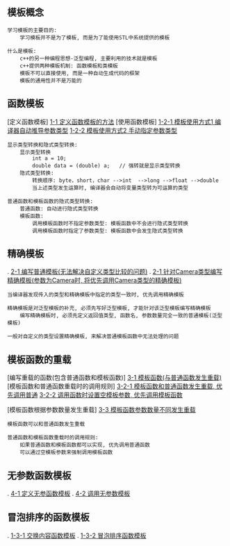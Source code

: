 ## 模板概念
    学习模板的主要目的:
        学习模板并不是为了模板, 而是为了能使用STL中系统提供的模板
    
    什么是模板:
        c++的另一种编程思想-泛型编程, 主要利用的技术就是模板
        c++提供两种模板机制: 函数模板和类模板
        模板不可以直接使用, 而是一种自动生成代码的框架
        模板的通用性并不是万能的
       
      

## 函数模板
[定义函数模板]
    [1-1 定义函数模板的方法](./_1_createFuncTemplate/_1_swapFuncByTemplate.cpp)
[使用函数模板]
    [1-2-1 模板使用方式1 编译器自动推导参数类型](./_1_createFuncTemplate/_1_swapFuncByTemplate.cpp)
    [1-2-2 模板使用方式2 手动指定参数类型](./_1_createFuncTemplate/_1_swapFuncByTemplate.cpp)
    
    显示类型转换和隐式类型转换:
        显示类型转换
            int a = 10;
            double data = (double) a;   // 强转就是显示类型转换
        隐式类型转换:
            转换顺序: byte，short，char -->int  -->long -->float -->double
            当上述类型发生运算时, 编译器会自动将变量类型转为可运算的类型

    普通函数和模板函数的隐式类型转换:
        普通函数: 自动进行隐式类型转换
        模板函数:
            调用模板函数时不指定参数类型: 模板函数中不会进行隐式类型转换
            调用模板函数时指定了参数类型: 模板函数中会发生隐式类型转换

## 精确模板
.   [2-1 编写普通模板(无法解决自定义类型比较的问题)](./_2_nicetyTemplate/_1_nicetyTemplate.cpp)
.   [2-1 针对Camera类型编写精确模板(参数为Camera时, 将优先调用Camera类型的精确模板)](./_2_nicetyTemplate/_1_nicetyTemplate.cpp)

    当编译器发现传入的类型和精确模板中指定的类型一致时, 优先调用精确模板    

    精确模板是对泛型模板的补充, 必须先写好泛型模板, 才能针对该泛型模板编写精确模板
        编写精确模板时, 必须先定义返回值类型, 函数名, 参数数量完全一致的普通模板(泛型模板)

    一般对自定义的类型设置精确模板, 来解决普通模板函数中无法处理的问题 


## 模板函数的重载
[编写重载的函数(包含普通函数和模板函数)]
    [3-1 模板函数(与普通函数发生重载)](./_3_reloadOfNormalFuncAndTemplateFunc/_1_reloadOfTempFuncAndFunc.cpp)
[模板函数和普通函数重载时的调用规则]
    [3-2-1 模板函数和普通函数发生重载, 优先调用普通](./_3_reloadOfNormalFuncAndTemplateFunc/_1_reloadOfTempFuncAndFunc.cpp)
    [3-2-2 调用函数时设置空模板参数, 优先调用模板函数](./_3_reloadOfNormalFuncAndTemplateFunc/_1_reloadOfTempFuncAndFunc.cpp)

[模板函数根据参数数量发生重载]
    [3-3 模板函数参数数量不同发生重载](./_3_reloadOfNormalFuncAndTemplateFunc/_1_reloadOfTempFuncAndFunc.cpp)

    模板函数可以和普通函数发生重载

    普通函数和模板函数重载时的调用规则:
        如果普通函数和模板函数都可以实现, 优先调用普通函数
        可以通过空模板参数来强制调用模板函数


## 无参数函数模板
.   [4-1 定义无参函数模板](./_4_noParamFuncTemplate/_1_noParamFuncTemplate.cpp)
.   [4-2 调用无参数模板](./_4_noParamFuncTemplate/_1_noParamFuncTemplate.cpp)


## 冒泡排序的函数模板
.   [1-3-1 交换内容函数模板](./_1_createFuncTemplate/_2_case_arrSortByFuncTemplate.cpp)
.   [1-3-2 冒泡排序函数模板](./_1_createFuncTemplate/_2_case_arrSortByFuncTemplate.cpp)


